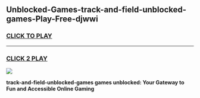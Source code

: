 
## Unblocked-Games-track-and-field-unblocked-games-Play-Free-djwwi
<h3>
<a href="https://premium76.site?title=track-and-field-unblocked-games&ref=22A">CLICK TO PLAY</a></h3>
<hr>

<h3>
<a href="https://premium76.site?title=track-and-field-unblocked-games&ref=22A">CLICK 2 PLAY</a>
  
</h3>

<a href="https://premium76.site?title=track-and-field-unblocked-games&ref=22A"><img src="https://clearcache.store/games.png"></a>


**track-and-field-unblocked-games games unblocked: Your Gateway to Fun and Accessible Online Gaming**
